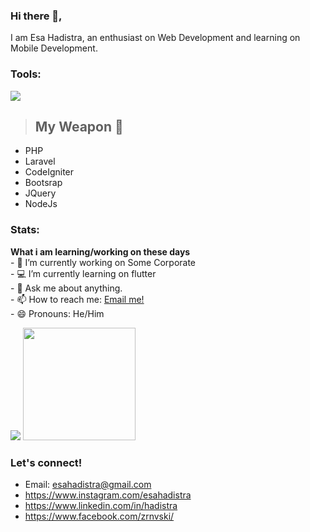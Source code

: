 ### Hi there 👋,
I am Esa Hadistra, an enthusiast on Web Development and learning on Mobile Development.

### Tools:
<p>
    <img src="https://img.shields.io/badge/Text%20Editor-Visual%20Studio%20Code-blue?&logo=visual%20studio%20code&logoColor=blue" />
</p>

> ## My Weapon 🔫
- PHP
- Laravel
- CodeIgniter
- Bootsrap
- JQuery
- NodeJs

### Stats:
 <summary><strong>What i am learning/working on these days</strong></summary>
    - 🔭 I’m currently working on Some Corporate </br>
    - 💻 I’m currently learning on flutter </br>
    - 💬 Ask me about anything.</br>
    - 📫 How to reach me: <a href="esahadistra@gmail.com">Email me!</a>  </br>
    - 😄 Pronouns: He/Him </br>
<p>
    <img src="https://github-readme-stats.vercel.app/api?username=the-macs&hide=contribs,prs&show_icons=true&hide_border=true&title_color=000" />
    <img src="https://github-readme-stats.vercel.app/api/top-langs/?username=the-macs&layout=compact" height=180 />
</p>

### Let's connect!
- Email: esahadistra@gmail.com
- https://www.instagram.com/esahadistra
- https://www.linkedin.com/in/hadistra
- https://www.facebook.com/zrnvski/
